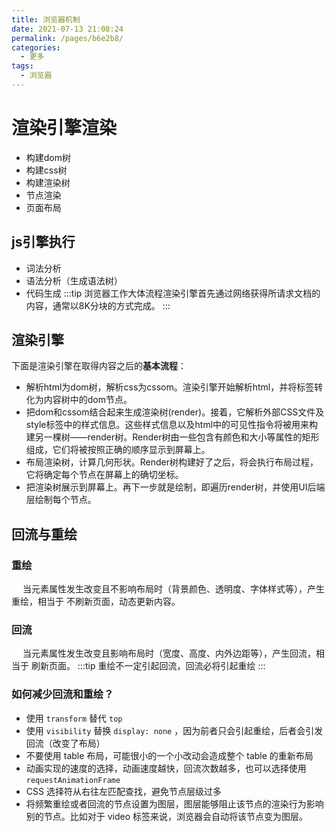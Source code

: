 ```yaml
---
title: 浏览器机制
date: 2021-07-13 21:08:24
permalink: /pages/b6e2b8/
categories:
  - 更多
tags:
  - 浏览器
---
```

# 渲染引擎渲染

+ 构建dom树
+ 构建css树
+ 构建渲染树
+ 节点渲染
+ 页面布局

## js引擎执行

+ 词法分析
+ 语法分析（生成语法树）
+ 代码生成
:::tip
浏览器工作大体流程渲染引擎首先通过网络获得所请求文档的内容，通常以8K分块的方式完成。
:::

## 渲染引擎

下面是渲染引擎在取得内容之后的**基本流程**：

+ 解析html为dom树，解析css为cssom。渲染引擎开始解析html，并将标签转化为内容树中的dom节点。
+ 把dom和cssom结合起来生成渲染树(render)。接着，它解析外部CSS文件及style标签中的样式信息。这些样式信息以及html中的可见性指令将被用来构建另一棵树——render树。Render树由一些包含有颜色和大小等属性的矩形组成，它们将被按照正确的顺序显示到屏幕上。
+ 布局渲染树，计算几何形状。Render树构建好了之后，将会执行布局过程，它将确定每个节点在屏幕上的确切坐标。
+ 把渲染树展示到屏幕上。再下一步就是绘制，即遍历render树，并使用UI后端层绘制每个节点。

## 回流与重绘

### 重绘

  当元素属性发生改变且不影响布局时（背景颜色、透明度、字体样式等），产生重绘，相当于 不刷新页面，动态更新内容。

### 回流

  当元素属性发生改变且影响布局时（宽度、高度、内外边距等），产生回流，相当于 刷新页面。
  :::tip
  重绘不一定引起回流，回流必将引起重绘
  :::

### 如何减少回流和重绘？

+ 使用 `transform` 替代 `top`
+ 使用 `visibility` 替换 `display: none` ，因为前者只会引起重绘，后者会引发回流（改变了布局）
+ 不要使用 table 布局，可能很小的一个小改动会造成整个 table 的重新布局
+ 动画实现的速度的选择，动画速度越快，回流次数越多，也可以选择使用`requestAnimationFrame`
+ CSS 选择符从右往左匹配查找，避免节点层级过多
+ 将频繁重绘或者回流的节点设置为图层，图层能够阻止该节点的渲染行为影响别的节点。比如对于 video 标签来说，浏览器会自动将该节点变为图层。
